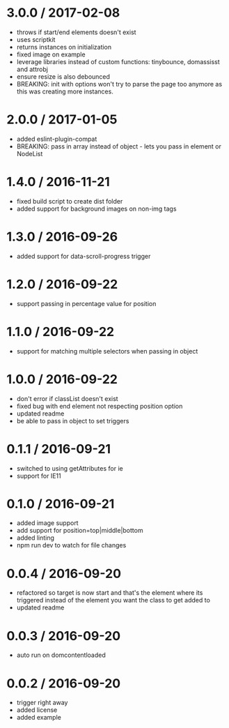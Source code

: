 
3.0.0 / 2017-02-08
==================

  * throws if start/end elements doesn't exist
  * uses scriptkit
  * returns instances on initialization
  * fixed image on example
  * leverage libraries instead of custom functions: tinybounce, domassisst and attrobj
  * ensure resize is also debounced
  * BREAKING: init with options won't try to parse the page too anymore as this was creating more instances.

2.0.0 / 2017-01-05
==================

  * added eslint-plugin-compat
  * BREAKING: pass in array instead of object - lets you pass in element or NodeList

1.4.0 / 2016-11-21
==================

  * fixed build script to create dist folder
  * added support for background images on non-img tags

1.3.0 / 2016-09-26
==================

  * added support for data-scroll-progress trigger

1.2.0 / 2016-09-22
==================

  * support passing in percentage value for position

1.1.0 / 2016-09-22
==================

  * support for matching multiple selectors when passing in object

1.0.0 / 2016-09-22
==================

  * don't error if classList doesn't exist
  * fixed bug with end element not respecting position option
  * updated readme
  * be able to pass in object to set triggers

0.1.1 / 2016-09-21
==================

  * switched to using getAttributes for ie
  * support for IE11

0.1.0 / 2016-09-21
==================

  * added image support
  * add support for position=top|middle|bottom
  * added linting
  * npm run dev to watch for file changes

0.0.4 / 2016-09-20
==================

  * refactored so target is now start and that's the element where its triggered instead of the element you want the class to get added to
  * updated readme

0.0.3 / 2016-09-20
==================

  * auto run on domcontentloaded

0.0.2 / 2016-09-20
==================

  * trigger right away
  * added license
  * added example
